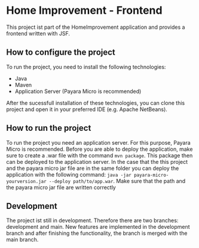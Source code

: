 # Home Improvement - Frontend
This project ist part of the HomeImprovement application and provides a frontend written with JSF.

## How to configure the project
To run the project, you need to install the following technologies:
- Java
- Maven
- Application Server (Payara Micro is recommended)

After the sucessfull installation of these technologies, you can clone this project and open it in your preferred IDE (e.g. Apache NetBeans).

## How to run the project
To run the project you need an application server. For this purpose, Payara Micro is recommended. Before you are able to deploy the application, make sure to create a .war file with the command `mvn package`. This package then can be deployed to the application server. In the case that the this project and the payara micro jar file are in the same folder you can deploy the application with the following command: `java -jar payara-micro-yourversion.jar --deploy path/to/app.war`. Make sure that the path and the payara micro jar file are written correctly

## Development
The project ist still in development. Therefore there are two branches: development and main. New features are implemented in the development branch and after finishing the functionality, the branch is merged with the main branch.
